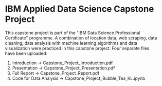 # IBM Applied Data Science Capstone Project
This capstone project is part of the "IBM Data Science Professional Certificate" programme. A combination of location data, web scraping, data cleaning, data analysis with machine learning algorithms and data visualization were practiced in this capstone project. 
Four separate files have been uploaded:
1) Introduction -> Capstone_Project_Introduction.pdf
2) Presentation -> Capstone_Project_Presentation.pdf
3) Full Report -> Capstone_Project_Report.pdf
4) Code for Data Analysis -> Capstone_Project_Bubble_Tea_KL.ipynb
